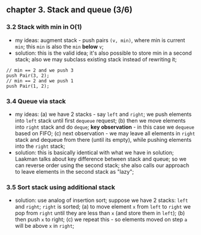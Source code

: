 ## chapter 3. Stack and queue (3/6)
### 3.2 Stack with min in O(1)
* my ideas: augment stack - push pairs `(v, min)`, where min is current `min`;
 this `min` is also the `min` **below** `v`;
* solution: this is the valid idea; it's also possible to store min in a 
second stack; also we may subclass existing stack instead of rewriting it;
```
// min == 2 and we push 3
push Pair(3, 2); 
// min == 2 and we push 1
push Pair(1, 2);
```

### 3.4 Queue via stack
* my ideas: (a) we have 2 stacks - say `left` and `right`; we push elements
into `left` stack until first `dequeue` request; (b) then we move elements into 
`right` stack and do `deque`; **key observation** - in this case we `dequeue` 
based on FIFO; (c) next observation - we may leave all elements in `right` stack 
and dequeue from there (until its empty), while pushing elements into the `right`
stack;
* solution: this is basically identical with what we have in solution; Laakman talks about
key difference between stack and queue; so we can reverse order using the second
stack; she also calls our approach to leave elements in the second stack as "lazy";

### 3.5 Sort stack using additional stack
* solution: use analog of insertion sort; suppose we have 2 stacks: `left` and `right`;
`right` is sorted; (a) to move element `x` from `left` to `right` we pop from `right`
until they are less than `x` (and store them in `left`); (b) then push `x` to right; 
(c) we repeat this - so elements moved on step `a` will be above `x` in `right`;





















